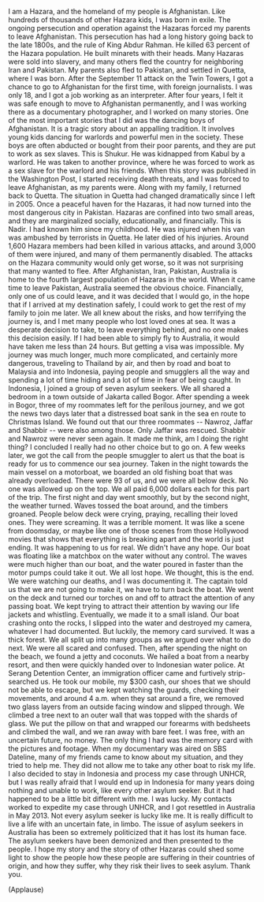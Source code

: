 
I am a Hazara,
and the homeland
of my people is Afghanistan.
Like hundreds of thousands
of other Hazara kids,
I was born in exile.
The ongoing persecution
and operation against the Hazaras
forced my parents to leave Afghanistan.
This persecution has had a long history
going back to the late 1800s,
and the rule of King Abdur Rahman.
He killed 63 percent of 
the Hazara population.
He built minarets with their heads.
Many Hazaras were sold into slavery,
and many others fled the country
for neighboring Iran and Pakistan.
My parents also fled to Pakistan,
and settled in Quetta, where I was born.
After the September 11
attack on the Twin Towers,
I got a chance to go to Afghanistan
for the first time,
with foreign journalists.
I was only 18, and I got a job
working as an interpreter.
After four years,
I felt it was safe enough
to move to Afghanistan permanently,
and I was working there
as a documentary photographer,
and I worked on many stories.
One of the most important
stories that I did
was the dancing boys of Afghanistan.
It is a tragic story about
an appalling tradition.
It involves young kids
dancing for warlords
and powerful men in the society.
These boys are often abducted
or bought from their poor parents,
and they are put to work as sex slaves.
This is Shukur.
He was kidnapped from Kabul by a warlord.
He was taken to another province,
where he was forced to work as a sex slave
for the warlord and his friends.
When this story was published
in the Washington Post,
I started receiving death threats,
and I was forced to leave Afghanistan,
as my parents were.
Along with my family,
I returned back to Quetta.
The situation in Quetta had changed
dramatically since I left in 2005.
Once a peaceful haven for the Hazaras,
it had now turned into the most
dangerous city in Pakistan.
Hazaras are confined into two small areas,
and they are marginalized socially,
educationally, and financially.
This is Nadir.
I had known him since my childhood.
He was injured when his van
was ambushed by terrorists in Quetta.
He later died of his injuries.
Around 1,600 Hazara members
had been killed in various attacks,
and around 3,000 of them were injured,
and many of them permanently disabled.
The attacks on the Hazara community
would only get worse,
so it was not surprising
that many wanted to flee.
After Afghanistan, Iran, Pakistan,
Australia is home to the fourth largest
population of Hazaras in the world.
When it came time to leave Pakistan,
Australia seemed the obvious choice.
Financially, only one of us could leave,
and it was decided that I would go,
in the hope that if I arrived
at my destination safely,
I could work to get the rest
of my family to join me later.
We all knew about the risks,
and how terrifying the journey is,
and I met many people
who lost loved ones at sea.
It was a desperate decision to take,
to leave everything behind,
and no one makes this decision easily.
If I had been able
to simply fly to Australia,
it would have taken me
less than 24 hours.
But getting a visa was impossible.
My journey was much longer,
much more complicated,
and certainly more dangerous,
traveling to Thailand by air,
and then by road and boat
to Malaysia and into Indonesia,
paying people and smugglers all the way
and spending a lot of time hiding
and a lot of time in fear of being caught.
In Indonesia, I joined a group
of seven asylum seekers.
We all shared a bedroom
in a town outside of Jakarta called Bogor.
After spending a week in Bogor,
three of my roommates
left for the perilous journey,
and we got the news two days later
that a distressed boat sank
in the sea en route to Christmas Island.
We found out that our three roommates --
Nawroz, Jaffar and Shabbir --
were also among those.
Only Jaffar was rescued.
Shabbir and Nawroz were never seen again.
It made me think,
am I doing the right thing?
I concluded I really had
no other choice but to go on.
A few weeks later, we got the call
from the people smuggler
to alert us that the boat is ready for us
to commence our sea journey.
Taken in the night towards the main vessel
on a motorboat,
we boarded an old fishing boat
that was already overloaded.
There were 93 of us,
and we were all below deck.
No one was allowed up on the top.
We all paid 6,000 dollars each
for this part of the trip.
The first night and day went smoothly,
but by the second night, 
the weather turned.
Waves tossed the boat around,
and the timbers groaned.
People below deck were crying,
praying, recalling their loved ones.
They were screaming.
It was a terrible moment.
It was like a scene from doomsday,
or maybe like one of those scenes
from those Hollywood movies
that shows that everything
is breaking apart
and the world is just ending.
It was happening to us for real.
We didn&#39;t have any hope.
Our boat was floating
like a matchbox on the water
without any control.
The waves were much higher than our boat,
and the water poured in faster
than the motor pumps could take it out.
We all lost hope.
We thought, this is the end.
We were watching our deaths,
and I was documenting it.
The captain told us
that we are not going to make it,
we have to turn back the boat.
We went on the deck
and turned our torches on and off
to attract the attention
of any passing boat.
We kept trying to attract their attention
by waving our life jackets and whistling.
Eventually, we made it to a small island.
Our boat crashing onto the rocks,
I slipped into the water
and destroyed my camera,
whatever I had documented.
But luckily, the memory card survived.
It was a thick forest.
We all split up into many groups
as we argued over what to do next.
We were all scared and confused.
Then, after spending
the night on the beach,
we found a jetty and coconuts.
We hailed a boat from a nearby resort,
and then were quickly handed over
to Indonesian water police.
At Serang Detention Center,
an immigration officer came
and furtively strip-searched us.
He took our mobile, my $300 cash,
our shoes that we should not
be able to escape,
but we kept watching the guards,
checking their movements,
and around 4 a.m.
when they sat around a fire,
we removed two glass layers
from an outside facing window
and slipped through.
We climbed a tree next to an outer wall
that was topped with the shards of glass.
We put the pillow on that
and wrapped our forearms with bedsheets
and climbed the wall,
and we ran away with bare feet.
I was free,
with an uncertain future,
no money.
The only thing I had was the memory card
with the pictures and footage.
When my documentary was aired
on SBS Dateline,
many of my friends came to know
about my situation,
and they tried to help me.
They did not allow me to take
any other boat to risk my life.
I also decided to stay in Indonesia
and process my case through UNHCR,
but I was really afraid
that I would end up in Indonesia
for many years doing nothing
and unable to work,
like every other asylum seeker.
But it had happened to be
a little bit different with me.
I was lucky.
My contacts worked to expedite
my case through UNHCR,
and I got resettled
in Australia in May 2013.
Not every asylum seeker is lucky like me.
It is really difficult to live a life
with an uncertain fate, in limbo.
The issue of asylum seekers in Australia
has been so extremely politicized
that it has lost its human face.
The asylum seekers have been demonized
and then presented to the people.
I hope my story and the story
of other Hazaras
could shed some light to show the people
how these people are suffering
in their countries of origin,
and how they suffer,
why they risk their lives to seek asylum.
Thank you.

(Applause)

